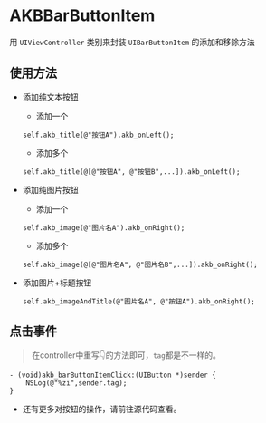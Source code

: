 # AKBBarButtonItem

用 `UIViewController` 类别来封装 `UIBarButtonItem` 的添加和移除方法

## 使用方法
* 添加纯文本按钮
	* 添加一个   
	
	``` objc
	self.akb_title(@"按钮A").akb_onLeft();
	```
	
	* 添加多个   
	
	``` objc
	self.akb_title(@[@"按钮A", @"按钮B",...]).akb_onLeft();
	```
	
* 添加纯图片按钮
	* 添加一个   
	
	``` objc
	self.akb_image(@"图片名A").akb_onRight();
	```
	
	* 添加多个   
	
	``` objc
	self.akb_image(@[@"图片名A", @"图片名B",...]).akb_onRight();
	```
	
* 添加图片+标题按钮

	``` objc
	self.akb_imageAndTitle(@"图片名A", @"按钮A").akb_onRight();
	```	
	
## 点击事件
> 在controller中重写👇的方法即可，` tag `都是不一样的。

``` objc
- (void)akb_barButtonItemClick:(UIButton *)sender {
    NSLog(@"%zi",sender.tag);
}
```

* 还有更多对按钮的操作，请前往源代码查看。